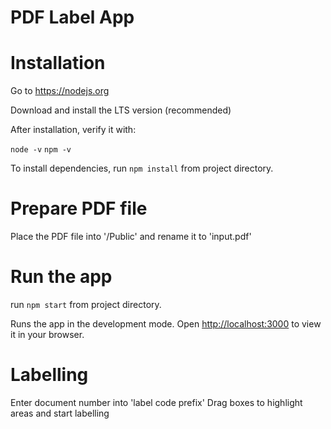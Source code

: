 # PDF Label App

# Installation

Go to https://nodejs.org

Download and install the LTS version (recommended)

After installation, verify it with:

`node -v`
`npm -v`

To install dependencies, run `npm install` from project directory.

# Prepare PDF file

Place the PDF file into '/Public' and rename it to 'input.pdf' 

# Run the app

run `npm start` from project directory.

Runs the app in the development mode.
Open [http://localhost:3000](http://localhost:3000) to view it in your browser.

# Labelling

Enter document number into 'label code prefix' 
Drag boxes to highlight areas and start labelling 
